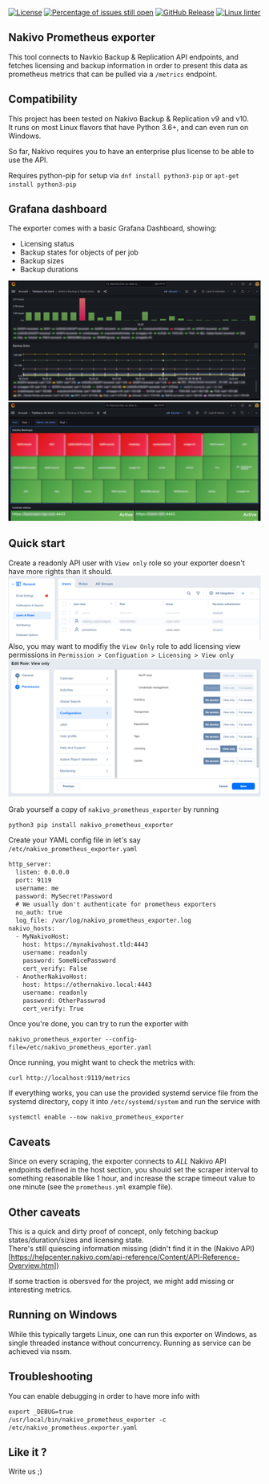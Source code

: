 [![License](https://img.shields.io/badge/license-GPLv3-blu.svg)](https://opensource.org/licenses/GPL-3.0)
[![Percentage of issues still open](http://isitmaintained.com/badge/open/netinvent/nakivo_prometheus_exporter.svg)](http://isitmaintained.com/project/netinvent/nakivo_prometheus_exporter "Percentage of issues still open")
[![GitHub Release](https://img.shields.io/github/release/netinvent/nakivo_prometheus_exporter.svg?label=Latest)](https://github.com/netinvent/nakivo_prometheus_exporter/releases/latest)
[![Linux linter](https://github.com/netinvent/nakivo_prometheus_exporter/actions/workflows/pylint-linux.yaml/badge.svg)](https://github.com/netinvent/nakivo_prometheus_exporter/actions/workflows/pylint-linux.yaml)

## Nakivo Prometheus exporter

This tool connects to Navkio Backup & Replication API endpoints, and fetches licensing and backup  information in order to present this data as prometheus metrics that can be pulled via a `/metrics` endpoint.

## Compatibility

This project has been tested on Nakivo Backup & Replication v9 and v10.  
It runs on most Linux flavors that have Python 3.6+, and can even run on Windows.

So far, Nakivo requires you to have an enterprise plus license to be able to use the API.

Requires python-pip for setup via `dnf install python3-pip` or `apt-get install python3-pip`

## Grafana dashboard

The exporter comes with a basic Grafana Dashboard, showing:
- Licensing status
- Backup states for objects of per job
- Backup sizes
- Backup durations

![image](examples/grafana_dashboard_v0.1b.png)
![image](examples/grafana_dashboard_v0.1.png)

## Quick start

Create a readonly API user with `View only` role so your exporter doesn't have more rights than it should.
![image](examples/nakivo_readonly_user.png)
Also, you may want to modifiy the `View Only` role to add licensing view permissions in `Permission > Configuation > Licensing > View only`
![image](examples/nakivo_view_only_role.png)

Grab yourself a copy of `nakivo_prometheus_exporter` by running
```
python3 pip install nakivo_prometheus_exporter
```

Create your YAML config file in let's say `/etc/nakivo_prometheus_exporter.yaml`
```
http_server:
  listen: 0.0.0.0
  port: 9119
  username: me
  password: MySecret!Password
  # We usually don't authenticate for prometheus exporters
  no_auth: true
  log_file: /var/log/nakivo_prometheus_exporter.log
nakivo_hosts:
  - MyNakivoHost:
    host: https://mynakivohost.tld:4443
    username: readonly
    password: SomeNicePassword
    cert_verify: False
  - AnotherNakivoHost:
    host: https://othernakivo.local:4443
    username: readonly
    password: OtherPasswrod
    cert_verify: True
```

Once you're done, you can try to run the exporter with
```
nakivo_prometheus_exporter --config-file=/etc/nakivo_prometheus_eporter.yaml
```
Once running, you might want to check the metrics with:
```
curl http://localhost:9119/metrics
```

If everything works, you can use the provided systemd service file from the systemd directory, copy it into `/etc/systemd/system` and run the service with
```
systemctl enable --now nakivo_prometheus_exporter
```

## Caveats

Since on every scraping, the exporter connects to *ALL* Nakivo API endpoints defined in the host section, you should set the scraper interval to something reasonable like 1 hour, and increase the scrape timeout value to one minute (see the `prometheus.yml` example file).

## Other caveats

This is a quick and dirty proof of concept, only fetching  backup states/duration/sizes and licensing state.  
There's still quiescing information missing (didn't find it in the (Nakivo API)[https://helpcenter.nakivo.com/api-reference/Content/API-Reference-Overview.htm])

If some traction is obersved for the project, we might add missing or interesting metrics.

## Running on Windows

While this typically targets Linux, one can run this exporter on Windows, as single threaded instance without concurrency.
Running as service can be achieved via nssm.

## Troubleshooting

You can enable debugging in order to have more info with
```
export _DEBUG=true
/usr/local/bin/nakivo_prometheus_exporter -c /etc/nakivo_prometheus.exporter.yaml
```

## Like it ?

Write us ;)